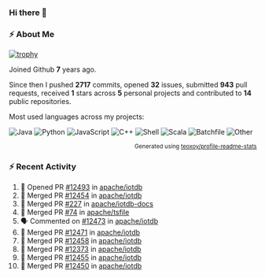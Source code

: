### Hi there 👋

### :zap: About Me

[![trophy](https://github-profile-trophy.vercel.app/?username=HTHou&theme=onedark)](https://github.com/ryo-ma/github-profile-trophy)
   
Joined Github **7** years ago.

Since then I pushed **2717** commits, opened **32** issues, submitted **943** pull requests, received **1** stars across **5** personal projects and contributed to **14** public repositories.

Most used languages across my projects:

![Java](https://img.shields.io/static/v1?style=flat-square&label=%E2%A0%80&color=555&labelColor=%23b07219&message=Java%EF%B8%B195.9%25)
![Python](https://img.shields.io/static/v1?style=flat-square&label=%E2%A0%80&color=555&labelColor=%233572A5&message=Python%EF%B8%B10.9%25)
![JavaScript](https://img.shields.io/static/v1?style=flat-square&label=%E2%A0%80&color=555&labelColor=%23f1e05a&message=JavaScript%EF%B8%B10.6%25)
![C++](https://img.shields.io/static/v1?style=flat-square&label=%E2%A0%80&color=555&labelColor=%23f34b7d&message=C%2B%2B%EF%B8%B10.4%25)
![Shell](https://img.shields.io/static/v1?style=flat-square&label=%E2%A0%80&color=555&labelColor=%2389e051&message=Shell%EF%B8%B10.4%25)
![Scala](https://img.shields.io/static/v1?style=flat-square&label=%E2%A0%80&color=555&labelColor=%23c22d40&message=Scala%EF%B8%B10.3%25)
![Batchfile](https://img.shields.io/static/v1?style=flat-square&label=%E2%A0%80&color=555&labelColor=%23C1F12E&message=Batchfile%EF%B8%B10.2%25)
![Other](https://img.shields.io/static/v1?style=flat-square&label=%E2%A0%80&color=555&labelColor=%23ededed&message=Other%EF%B8%B10.8%25)

<p align="right"><sub>Generated using <a href="https://github.com/marketplace/actions/profile-readme-stats">teoxoy/profile-readme-stats</a></sub></p>


<!--![](https://github.com/HTHou/HTHou/blob/output/github-contribution-grid-snake.svg)-->

<!--![Haonan Hou's github stats](https://github-readme-stats.vercel.app/api?username=HTHou&count_private=true&show_icons=true&theme=onedark)-->

<!--![Haonan Hou's wakatime stats](https://github-readme-stats.vercel.app/api/wakatime?username=HTHou&layout=compact&theme=onedark)-->

<!--![Top Langs](https://github-readme-stats.vercel.app/api/top-langs/?username=HTHou&theme=onedark&layout=compact)-->

### :zap: Recent Activity
<!--START_SECTION:activity-->
1. 💪 Opened PR [#12493](https://github.com/apache/iotdb/pull/12493) in [apache/iotdb](https://github.com/apache/iotdb)
2. 🎉 Merged PR [#12454](https://github.com/apache/iotdb/pull/12454) in [apache/iotdb](https://github.com/apache/iotdb)
3. 🎉 Merged PR [#227](https://github.com/apache/iotdb-docs/pull/227) in [apache/iotdb-docs](https://github.com/apache/iotdb-docs)
4. 🎉 Merged PR [#74](https://github.com/apache/tsfile/pull/74) in [apache/tsfile](https://github.com/apache/tsfile)
5. 🗣 Commented on [#12473](https://github.com/apache/iotdb/issues/12473#issuecomment-2097237807) in [apache/iotdb](https://github.com/apache/iotdb)
6. 🎉 Merged PR [#12471](https://github.com/apache/iotdb/pull/12471) in [apache/iotdb](https://github.com/apache/iotdb)
7. 🎉 Merged PR [#12458](https://github.com/apache/iotdb/pull/12458) in [apache/iotdb](https://github.com/apache/iotdb)
8. 🎉 Merged PR [#12373](https://github.com/apache/iotdb/pull/12373) in [apache/iotdb](https://github.com/apache/iotdb)
9. 🎉 Merged PR [#12455](https://github.com/apache/iotdb/pull/12455) in [apache/iotdb](https://github.com/apache/iotdb)
10. 🎉 Merged PR [#12450](https://github.com/apache/iotdb/pull/12450) in [apache/iotdb](https://github.com/apache/iotdb)
<!--END_SECTION:activity-->

<!--
**HTHou/HTHou** is a ✨ _special_ ✨ repository because its `README.md` (this file) appears on your GitHub profile.

Here are some ideas to get you started:

- 🔭 I’m currently working on ...
- 🌱 I’m currently learning ...
- 👯 I’m looking to collaborate on ...
- 🤔 I’m looking for help with ...
- 💬 Ask me about ...
- 📫 How to reach me: ...
- 😄 Pronouns: ...
- ⚡ Fun fact: ...
-->
